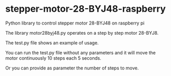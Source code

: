 # stepper-motor-28-BYJ48-raspberry
Python library to control stepper motor 28-BYJ48 on raspberry pi

The library motor28byj48.py operates on a step by step motor 28-BYJ8.

The test.py file shows an example of usage.

 You can run the test.py file without any parameters and it will move the motor continuously 10 steps each 5 seconds.

Or you can provide as parameter the number of steps to move.


